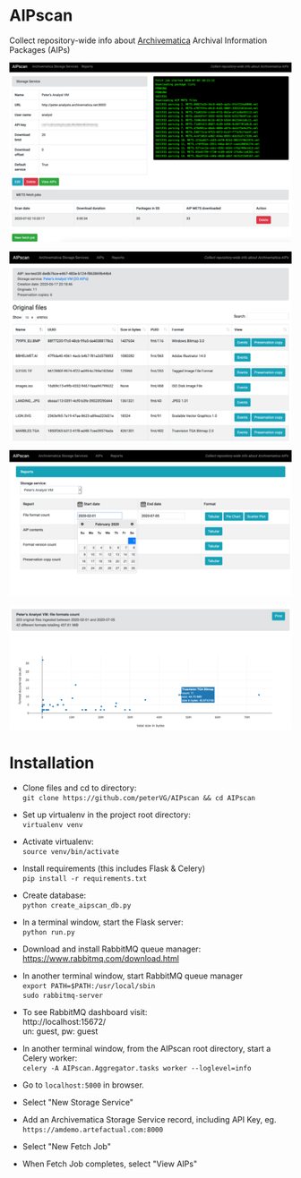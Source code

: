 # AIPscan
Collect repository-wide info about [Archivematica](https://archivematica.org) Archival Information Packages (AIPs)

![screencap1](screencaps/aipscan_fetch_job.png)

![screencap2](screencaps/aipscan_view_aip.png)

![screencap3](screencaps/aipscan_select_report.png)

![screencap4](screencaps/aipscan_scatterplot_report.png)


# Installation

* Clone files and cd to directory:  
  `git clone https://github.com/peterVG/AIPscan && cd AIPscan`  
* Set up virtualenv in the project root directory:  
  `virtualenv venv`  
* Activate virtualenv:  
  `source venv/bin/activate`  
* Install requirements (this includes Flask & Celery)  
  `pip install -r requirements.txt`   
* Create database:  
  `python create_aipscan_db.py`      
* In a terminal window, start the Flask server:  
  `python run.py`
* Download and install RabbitMQ queue manager:  
  https://www.rabbitmq.com/download.html
* In another terminal window, start RabbitMQ queue manager  
  `export PATH=$PATH:/usr/local/sbin`  
  `sudo rabbitmq-server`
* To see RabbitMQ dashboard visit:  
  http://localhost:15672/  
  un: guest, pw: guest  
* In another terminal window, from the AIPscan root directory, start a Celery worker:  
  `celery -A AIPscan.Aggregator.tasks worker --loglevel=info`  

* Go to `localhost:5000` in browser.
* Select "New Storage Service"  
* Add an Archivematica Storage Service record, including API Key, eg.  
 `https://amdemo.artefactual.com:8000`
* Select "New Fetch Job"
* When Fetch Job completes, select "View AIPs"
